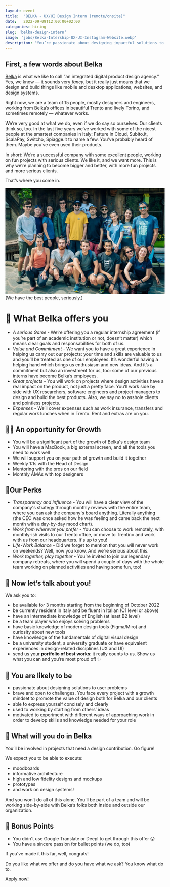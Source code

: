 ```yaml
---
layout: event
title:  "BELKA - UX/UI Design Intern (remote/onsite)"
date:   2022-09-09T12:00:00+02:00
categories: hiring
slug: 'belka-design-intern'
image: 'jobs/Belka-Intership-UX-UI-Instagram-Website.webp'
description: "You’re passionate about designing impactful solutions to user problems. You're brave and open to challenges, enjoy working in teams, and always look to improve the way you work. You also have a fantastic portfolio? Apply and show it to us!"
---
```


## First, a few words about Belka

[Belka](https://www.belkadigital.com/) is what we like to call “an integrated digital product design agency.” Yes, we know — it sounds very *fancy*, but it really just means that we design and build things like mobile and desktop applications, websites, and design systems.

Right now, we are a team of 15 people, mostly designers and engineers, working from Belka’s offices in beautiful Trento and lively Torino, and sometimes remotely — whatever works.

We’re very good at what we do, even if we do say so ourselves. Our clients think so, too. In the last five years we’ve worked with some of the nicest people at the smartest companies in Italy: Fatture in Cloud, Subito.it, ScalaPay, Switcho, Spiagge.it to name a few. You’ve probably heard of them. Maybe you’ve even used their products.

In short: We’re a successful company with some excellent people, working on fun projects with serious clients. We like it, and we want more. This is why we’re planning to become bigger and better, with more fun projects and more serious clients.

That’s where you come in.

<img style="max-width: 100%" src="/img/jobs/Belka-Team-2022.webp">
(We have the best people, seriously.)

# 🤝 What Belka offers you

- *A serious Game* - We’re offering you a regular internship agreement (if you’re part of an academic institution or not, doesn’t matter) which means clear goals and responsabilities for both of us.
- *Value and Commitment* - We want you to have a great experience in helping us carry out our projects: your time and skills are valuable to us and you’ll be treated as one of our employees. It’s wonderful having a helping hand which brings us enthusiasm and new ideas. And it’s a commitment but also an investment for us, too: some of our previous interns have become Belka’s employees.
- *Great projects* - You will work on projects where design activities have a real impact on the product, not just a pretty face. You’ll work side by side with UX researchers, software engineers and project managers to design and build the best products. Also, we say no to asshole clients and pointless projects.
- *Expenses* - We’ll cover expenses such as work insurance, transfers and regular work lunches when in Trento. Rent and extras are on you.

## 🏄‍♀️ An opportunity for Growth

- You will be a significant part of the growth of Belka's design team
- You will have a MacBook, a big external screen, and all the tools you need to work well
- We will support you on your path of growth and build it together
- Weekly 1:1s with the Head of Design
- Mentoring with the pros on our field
- Monthly AMAs with top designers

## 🍦Our Perks

- *Transparency and Influence* - You will have a clear view of the company's strategy through monthly reviews with the entire team, where you can ask the company's board anything. Literally anything (the CEO was once asked how he was feeling and came back the next month with a day-by-day mood chart).
- *Work from wherever you prefer* - You can choose to work remotely, with monthly-ish visits to our Trento office, or move to Trentino and work with us from our headquarters. It's up to you!
- *Life-Work Balance* - Did we forget to mention that you will never work on weekends? Well, now you know. And we’re serious about this.
- *Work together, play together* **-** You’re invited to join our legendary company retreats, where you will spend a couple of days with the whole team working on planned activities and having some fun, too!

## 👊 Now let’s talk about you!

We ask you to:

- be available for 3 months starting from the beginning of October 2022
- be currently resident in Italy and be fluent in Italian (C1 level or above)
- have an intermediate knowledge of English (at least B2 level)
- be a team player who enjoys solving problems
- have basic knowledge of modern design tools (Figma/Miro) and curiosity about new tools
- have knowledge of the fundamentals of digital visual design
- be a university student, a university graduate or have equivalent experiences in design-related disciplines (UX and UI)
- send us your **portfolio of best works**: it really counts to us. Show us what you can and you’re most proud of! ✨

## 🦄 You are likely to be

- passionate about designing solutions to user problems
- brave and open to challenges. You face every project with a growth mindset to promote the value of design both for Belka and our clients
- able to express yourself concisely and clearly
- used to working by starting from others’ ideas
- motivated to experiment with different ways of approaching work in order to develop skills and knowledge needed for your role

## 🎯 What will you do in Belka

You’ll be involved in projects that need a design contribution. Go figure!

We expect you to be able to execute:

- moodboards
- informative architecture
- high and low fidelity designs and mockups
- prototypes
- and work on design systems!

And you won’t do all of this alone. You’ll be part of a team and will be working side-by-side with Belka’s folks both inside and outside our organization.

## 💪 Bonus Points

- You didn't use Google Translate or Deepl to get through this offer 😜
- You have a sincere passion for bullet points (we do, too)

If you’ve made it this far, well, congrats!

Do you like what we offer and do you have what we ask? You know what do to.


<a class="btn btn-primary text-white btn-lg mt-3" target="_blank" href="https://airtable.com/shrvED9zS4Nv6enBo">Apply now!</a>